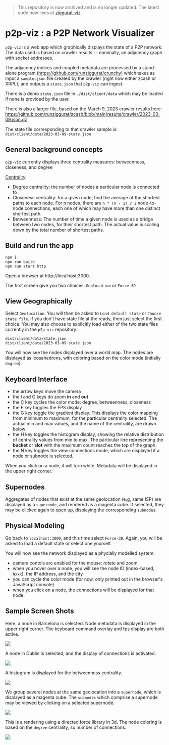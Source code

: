 > This repository is now archived and is no longer updated. The latest code now lives at [ziggurat-viz](https://github.com/runziggurat/ziggurat-viz).


# p2p-viz : a P2P Network Visualizer

`p2p-viz` is a web app which graphically displays the state of a P2P network.  The data used is based on crawler results -- nominally, an adjacency graph with socket addresses.

The adjacency indices and coupled metadata are processed by a stand-alone program (https://github.com/runziggurat/crunchy) which takes as input a `sample.json` file created by the crawler (right now either zcash or XRPL), and outputs a `state.json` that `p2p-viz` can ingest.

There is a demo `state.json` file in `./dist/client/data` which may be loaded if none is provided by the user.

There is also a larger file, based on the March 9, 2023 crawler results here:  https://github.com/runziggurat/zcash/blob/main/results/crawler/2023-03-09.json.gz

The state file corresponding to that crawler sample is:  `dist/client/data/2023-03-09-state.json`


## General background concepts

`p2p-viz` currently displays three centrality measures:  betweenness, closeness, and degree

[Centrality](https://en.wikipedia.org/wiki/Centrality)


- Degree centrality: the number of nodes a particular node is connected to
- Closeness centrality:  for a given node, find the average of the shortest paths to each node. For n nodes, there are `n * (n - 1) / 2` node-to-node connections, each one of which may have more than one distinct shortest path.
- Betweenness: The number of time a given node is used as a bridge between two nodes, for their shortest path.  The actual value is scaling down by the total number of shortest paths.


## Build and run the app

```
npm i
npm run build
npm run start http
```
Open a browser at http://localhost:3000.

The first screen give you two choices:  `Geolocation` or `Force-3D`

## View Geographically

Select `Geolocation`.  You will then be asked to `Load default state` or `Choose state file`.  If you don't have state file at the ready, then just select the first choice.  You may also choose to explicitly load either of the two state files currently in the `p2p-viz` repository:
```
dist/client/data/state.json
dist/client/data/2023-03-09-state.json
```


You will now see the nodes displayed over a world map.  The nodes are displayed as icosahedrons, with coloring based on the color mode (initially `degree`).


## Keyboard Interface

- the arrow keys move the camera
- the I and O keys do zoom **in** and **out**
- the C key cycles the color mode:  degree, betweenness, closeness
- the F key toggles the FPS display
- the G key toggle the gradient display.  This displays the color mapping from minimum to maximum, for the particular centrality selected.  The actual min and max values, and the name of the centrality, are drawn below
- the H key toggles the histogram display, showing the relative distribution of centrality values from min to max.  The particular line representing the  **bucket** or **slot** with the maximum count reaches the top of the graph.
- the N key toggles the view connections mode, which are displayed if a node or subnode is selected.


When you click on a node, it will turn white.  Metadata will be displayed in the upper right corner.

## Supernodes

Aggregates of nodes that exist at the same geolocation (e.g, same ISP) are displayed as a `supernode`, and rendered as a magenta cube.  If selected, they may be clicked again to open up, displaying the corresponding `subnodes`.

## Physical Modeling

Go back to `localhost:3000`, and this time select `Force-3D`.  Again, you will be asked to load a default state or select one yourself.

You will now see the network displayed as a phycially modelled system.

-  camera contols are enabled for the mouse:  rotate and zoom
-  when you hover over a node, you will see the node ID (index-based, `Nxxx`), the IP address, and the city
-  you can cycle the color mode (for now, only printed out in the browser's JavaScript console)
-  when you click on a node, the connections will be displayed for that node.

## Sample Screen Shots

Here, a node in Barcelona is selected. Node metadata is displayed in the upper right corner. The keyboard command overlay and fps display are both active.

![](/screenshots/p2p-viz-001.png "")

A node in Dublin is selected, and the display of connections is activated.

![](/screenshots/p2p-viz-002.png "")

A histogram is displayed for the betweenness centrality.

![](/screenshots/p2p-viz-003.png "")

We group several nodes at the same geolocation into a `supernode`, which is displayed as a magenta cube. The `subnodes` which comprise a supernode may be viewed by clicking on a selected supernode.

![](/screenshots/p2p-viz-005.png "")

This is a rendering using a directed force library in 3d.  The node coloring is based on the `degree` centrality, so number of connections.

![](/screenshots/p2p-viz-004.png "")

